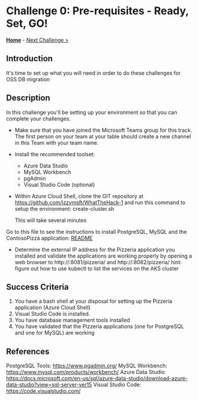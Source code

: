 # Challenge 0: Pre-requisites - Ready, Set, GO! 

**[Home](../README.md)** - [Next Challenge >](./01-assessment.md)

## Introduction

It's time to set up what you will need in order to do these challenges for OSS DB migration 

## Description

In this challenge you'll be setting up your environment so that you can complete your challenges.

- Make sure that you have joined the Microsoft Teams group for this track. The first person on your team at your table should create a new channel in this Team with your team name.

- Install the recommended toolset:
    - Azure Data Studio
    - MySQL Workbench
    - pgAdmin
    - Visual Studio Code (optional)

- Within Azure Cloud Shell, clone the GIT repository at https://github.com/izzymsft/WhatTheHack-1 and run this command to setup the environment: 
    create-cluster.sh

    This will take several minutes

Go to this file to see the instructions to install PostgreSQL, MySQL and the ContosoPizza application: [README](../Coach/Resources/EnvironmentSetUp/HelmCharts/README.md) 

- Determine the external IP address for the Pizzeria application you installed and validate the applications are working properly by opening a web browser to http://<Your External IP Address>:8081/pizzeria/ and http://<Your External IP address>:8082/pizzeria/
    hint: figure out how to use kubectl to list the services on the AKS cluster

## Success Criteria

1. You have a bash shell at your disposal for setting up the Pizzeria application (Azure Cloud Shell)
1. Visual Studio Code is installed.
1. You have database management tools installed
1. You have validated that the Pizzeria applications (one for PostgreSQL and one for MySQL) are working

## References

PostgreSQL Tools: https://www.pgadmin.org/
MySQL Workbench: https://www.mysql.com/products/workbench/
Azure Data Studio: https://docs.microsoft.com/en-us/sql/azure-data-studio/download-azure-data-studio?view=sql-server-ver15
Visual Studio Code: https://code.visualstudio.com/


